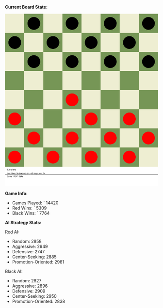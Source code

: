 
**Current Board State:**  
<!-- START_GIF -->
![Checkers Game](./checkers_game.gif)
<!-- END_GIF -->

**Game Info:**  
- Games Played: `<!-- GAMES_PLAYED --> 14420
- Red Wins: `<!-- RED_WINS --> 5309
- Black Wins: `<!-- BLACK_WINS --> 7764

<!-- AI_STATS -->
**AI Strategy Stats:**

Red AI:
- Random: 2858
- Aggressive: 2949
- Defensive: 2747
- Center-Seeking: 2885
- Promotion-Oriented: 2981

Black AI:
- Random: 2827
- Aggressive: 2896
- Defensive: 2909
- Center-Seeking: 2950
- Promotion-Oriented: 2838
